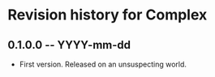 # Revision history for Complex

## 0.1.0.0 -- YYYY-mm-dd

* First version. Released on an unsuspecting world.
